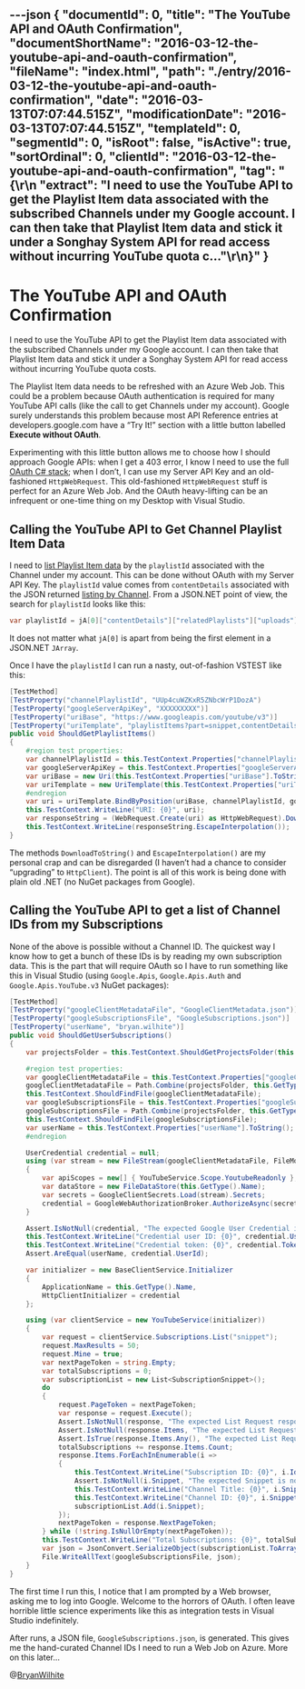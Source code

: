 ---json
{
  "documentId": 0,
  "title": "The YouTube API and OAuth Confirmation",
  "documentShortName": "2016-03-12-the-youtube-api-and-oauth-confirmation",
  "fileName": "index.html",
  "path": "./entry/2016-03-12-the-youtube-api-and-oauth-confirmation",
  "date": "2016-03-13T07:07:44.515Z",
  "modificationDate": "2016-03-13T07:07:44.515Z",
  "templateId": 0,
  "segmentId": 0,
  "isRoot": false,
  "isActive": true,
  "sortOrdinal": 0,
  "clientId": "2016-03-12-the-youtube-api-and-oauth-confirmation",
  "tag": "{\r\n  \"extract\": \"I need to use the YouTube API to get the Playlist Item data associated with the subscribed Channels under my Google account. I can then take that Playlist Item data and stick it under a Songhay System API for read access without incurring YouTube quota c...\"\r\n}"
}
---

# The YouTube API and OAuth Confirmation

I need to use the YouTube API to get the Playlist Item data associated with the subscribed Channels under my Google account. I can then take that Playlist Item data and stick it under a Songhay System API for read access without incurring YouTube quota costs.

The Playlist Item data needs to be refreshed with an Azure Web Job. This could be a problem because OAuth authentication is required for many YouTube API calls (like the call to get Channels under my account). Google surely understands this problem because most API Reference entries at developers.google.com have a “Try It!” section with a little button labelled **Execute without OAuth**.

Experimenting with this little button allows me to choose how I should approach Google APIs: when I get a 403 error, I know I need to use the full [OAuth C# stack](https://www.nuget.org/packages/Google.Apis.Auth/); when I don’t, I can use my Server API Key and an old-fashioned `HttpWebRequest`. This old-fashioned `HttpWebRequest` stuff is perfect for an Azure Web Job. And the OAuth heavy-lifting can be an infrequent or one-time thing on my Desktop with Visual Studio.

## Calling the YouTube API to Get Channel Playlist Item Data

I need to [list Playlist Item data](https://developers.google.com/youtube/v3/docs/playlists/list) by the `playlistId` associated with the Channel under my account. This can be done without OAuth with my Server API Key. The `playlistId` value comes from `contentDetails` associated with the JSON returned [listing by Channel](https://developers.google.com/youtube/v3/docs/channels/list). From a JSON.NET point of view, the search for `playlistId` looks like this:

```cs
var playlistId = jA[0]["contentDetails"]["relatedPlaylists"]["uploads"].Value<string>();
```

It does not matter what `jA[0]` is apart from being the first element in a JSON.NET `JArray`.

Once I have the `playlistId` I can run a nasty, out-of-fashion VSTEST like this:

```cs
[TestMethod]
[TestProperty("channelPlaylistId", "UUp4cuWZKxR5ZNbcWrP1DozA")
[TestProperty("googleServerApiKey", "XXXXXXXXX")]
[TestProperty("uriBase", "https://www.googleapis.com/youtube/v3")]
[TestProperty("uriTemplate", "playlistItems?part=snippet,contentDetails&playlistId={playlistId}&maxResults=10&key={apiKey}")]
public void ShouldGetPlaylistItems()
{
    #region test properties:
    var channelPlaylistId = this.TestContext.Properties["channelPlaylistId"].ToString();
    var googleServerApiKey = this.TestContext.Properties["googleServerApiKey"].ToString();
    var uriBase = new Uri(this.TestContext.Properties["uriBase"].ToString(), UriKind.Absolute);
    var uriTemplate = new UriTemplate(this.TestContext.Properties["uriTemplate"].ToString());
    #endregion
    var uri = uriTemplate.BindByPosition(uriBase, channelPlaylistId, googleServerApiKey);
    this.TestContext.WriteLine("URI: {0}", uri);
    var responseString = (WebRequest.Create(uri) as HttpWebRequest).DownloadToString();
    this.TestContext.WriteLine(responseString.EscapeInterpolation());
}
```

The methods `DownloadToString()` and `EscapeInterpolation()` are my personal crap and can be disregarded (I haven’t had a chance to consider “upgrading” to `HttpClient`). The point is all of this work is being done with plain old .NET (no NuGet packages from Google).

## Calling the YouTube API to get a list of Channel IDs from my Subscriptions

None of the above is possible without a Channel ID. The quickest way I know how to get a bunch of these IDs is by reading my own subscription data. This is the part that will require OAuth so I have to run something like this in Visual Studio (using `Google.Apis`, `Google.Apis.Auth` and `Google.Apis.YouTube.v3` NuGet packages):

```cs
[TestMethod]
[TestProperty("googleClientMetadataFile", "GoogleClientMetadata.json")]
[TestProperty("googleSubscriptionsFile", "GoogleSubscriptions.json")]
[TestProperty("userName", "bryan.wilhite")]
public void ShouldGetUserSubscriptions()
{
    var projectsFolder = this.TestContext.ShouldGetProjectsFolder(this.GetType());

    #region test properties:
    var googleClientMetadataFile = this.TestContext.Properties["googleClientMetadataFile"].ToString();
    googleClientMetadataFile = Path.Combine(projectsFolder, this.GetType().Namespace, googleClientMetadataFile);
    this.TestContext.ShouldFindFile(googleClientMetadataFile);
    var googleSubscriptionsFile = this.TestContext.Properties["googleSubscriptionsFile"].ToString();
    googleSubscriptionsFile = Path.Combine(projectsFolder, this.GetType().Namespace, googleSubscriptionsFile);
    this.TestContext.ShouldFindFile(googleSubscriptionsFile);
    var userName = this.TestContext.Properties["userName"].ToString();
    #endregion

    UserCredential credential = null;
    using (var stream = new FileStream(googleClientMetadataFile, FileMode.Open, FileAccess.Read))
    {
        var apiScopes = new[] { YouTubeService.Scope.YoutubeReadonly };
        var dataStore = new FileDataStore(this.GetType().Name);
        var secrets = GoogleClientSecrets.Load(stream).Secrets;
        credential = GoogleWebAuthorizationBroker.AuthorizeAsync(secrets, apiScopes, userName, CancellationToken.None, dataStore).Result;
    }

    Assert.IsNotNull(credential, "The expected Google User Credential is not here.");
    this.TestContext.WriteLine("Credential user ID: {0}", credential.UserId);
    this.TestContext.WriteLine("Credential token: {0}", credential.Token.AccessToken);
    Assert.AreEqual(userName, credential.UserId);

    var initializer = new BaseClientService.Initializer
    {
        ApplicationName = this.GetType().Name,
        HttpClientInitializer = credential
    };

    using (var clientService = new YouTubeService(initializer))
    {
        var request = clientService.Subscriptions.List("snippet");
        request.MaxResults = 50;
        request.Mine = true;
        var nextPageToken = string.Empty;
        var totalSubscriptions = 0;
        var subscriptionList = new List<SubscriptionSnippet>();
        do
        {
            request.PageToken = nextPageToken;
            var response = request.Execute();
            Assert.IsNotNull(response, "The expected List Request response is not here.");
            Assert.IsNotNull(response.Items, "The expected List Request items are not here.");
            Assert.IsTrue(response.Items.Any(), "The expected List Request items are not here.");
            totalSubscriptions += response.Items.Count;
            response.Items.ForEachInEnumerable(i =>
            {
                this.TestContext.WriteLine("Subscription ID: {0}", i.Id);
                Assert.IsNotNull(i.Snippet, "The expected Snippet is not here.");
                this.TestContext.WriteLine("Channel Title: {0}", i.Snippet.Title);
                this.TestContext.WriteLine("Channel ID: {0}", i.Snippet.ChannelId);
                subscriptionList.Add(i.Snippet);
            });
            nextPageToken = response.NextPageToken;
        } while (!string.IsNullOrEmpty(nextPageToken));
        this.TestContext.WriteLine("Total Subscriptions: {0}", totalSubscriptions);
        var json = JsonConvert.SerializeObject(subscriptionList.ToArray());
        File.WriteAllText(googleSubscriptionsFile, json);
    }
}
```

The first time I run this, I notice that I am prompted by a Web browser, asking me to log into Google. Welcome to the horrors of OAuth. I often leave horrible little science experiments like this as integration tests in Visual Studio indefinitely.

After runs, a JSON file, `GoogleSubscriptions.json`, is generated. This gives me the hand-curated Channel IDs I need to run a Web Job on Azure. More on this later…

@[BryanWilhite](https://twitter.com/BryanWilhite)
